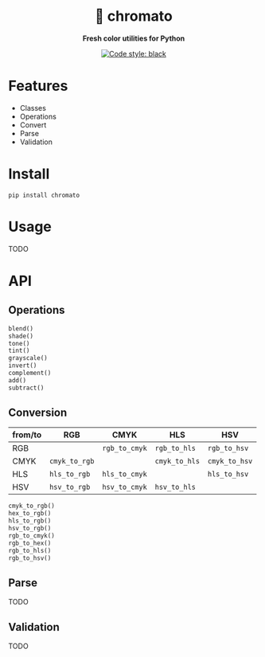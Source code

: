 <div align="center">
    <h1>🍅 chromato</h1>
    <p>
        <b>Fresh color utilities for Python</b>
    </p>

<!--![test](https://github.com/vikpe/chromato/workflows/test/badge.svg?branch=master) [![codecov](https://codecov.io/gh/vikpe/chromato/branch/master/graph/badge.svg)](https://codecov.io/gh/vikpe/chromato)-->
[![Code style: black](https://img.shields.io/badge/code%20style-black-000000.svg)](https://github.com/psf/black)

</div>

# Features

* Classes
* Operations
* Convert
* Parse
* Validation

# Install

```shell
pip install chromato
```

# Usage

TODO

# API

## Operations

```python
blend()
shade()
tone()
tint()
grayscale()
invert()
complement()
add()
subtract()
```

## Conversion

from/to |RGB|CMYK|HLS|HSV
---|---|---|---|---
RGB| |`rgb_to_cmyk`|`rgb_to_hls`|`rgb_to_hsv`
CMYK|`cmyk_to_rgb`| |`cmyk_to_hls`|`cmyk_to_hsv`
HLS|`hls_to_rgb`|`hls_to_cmyk`| |`hls_to_hsv`
HSV|`hsv_to_rgb`|`hsv_to_cmyk`|`hsv_to_hls`|

```python
cmyk_to_rgb()
hex_to_rgb()
hls_to_rgb()
hsv_to_rgb()
rgb_to_cmyk()
rgb_to_hex()
rgb_to_hls()
rgb_to_hsv()
```

## Parse

TODO

## Validation

TODO
